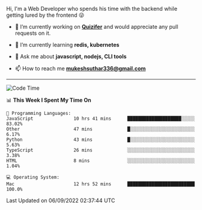 Hi, I'm a Web Developer who spends his time with the backend while getting lured by the frontend 😜

- 🔭 I’m currently working on **[Quizifer](https://github.com/SutharMukesh/Quizifer/)** and would appreciate any pull requests on it.

- 🌱 I’m currently learning **redis, kubernetes**

- 💬 Ask me about **javascript, nodejs, CLI tools**

- 📫 How to reach me **mukeshsuthar336@gmail.com**

---
<!--START_SECTION:waka-->
![Code Time](http://img.shields.io/badge/Code%20Time-1%2C755%20hrs%2032%20mins-blue)

📊 **This Week I Spent My Time On** 

```text
💬 Programming Languages: 
JavaScript               10 hrs 41 mins      ████████████████████░░░░░   83.02% 
Other                    47 mins             █░░░░░░░░░░░░░░░░░░░░░░░░   6.17% 
Python                   43 mins             █░░░░░░░░░░░░░░░░░░░░░░░░   5.63% 
TypeScript               26 mins             ░░░░░░░░░░░░░░░░░░░░░░░░░   3.38% 
HTML                     8 mins              ░░░░░░░░░░░░░░░░░░░░░░░░░   1.04%

💻 Operating System: 
Mac                      12 hrs 52 mins      █████████████████████████   100.0%

```


 Last Updated on 06/09/2022 02:37:44 UTC
<!--END_SECTION:waka-->
